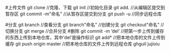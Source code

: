 #上传文件
	git clone   //克隆、下载
	git init    //初始化目录
	git add.     //从编辑区提交到暂存区
	git commit -m"命名"   //从暂存区提交到分支
    git push -u   //同步远程仓库
	
#分支
	git branch  //查看分支
	git branch"命名"  //创建分支
	git checkout"命名"  //切换分支
	git merge  //合并分支
#删除
	git commit -m ‘del’   //把第一步上传到缓存的东西上传到本地仓库，其中‘del’是操作标识
	git add*  //把本地仓库的文件上传到缓存
	git push origin master  //把本地仓库的文件上传到远程仓库
ghguil
jujioiu